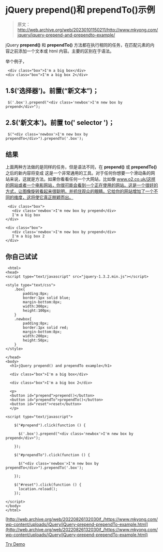 # jQuery prepend()和 prependTo()示例

> 原文：<http://web.archive.org/web/20230101150211/http://www.mkyong.com/jquery/jquery-prepend-and-prependto-example/>

jQuery **prepend()** 和 **prependTo()** 方法都在执行相同的任务，在匹配元素的内容之前添加一个文本或 html 内容。主要的区别在于语法。

举个例子，

```
 <div class="box">I'm a big box</div>
<div class="box">I'm a big box 2</div> 
```

## 1.$('选择器')。前置(“新文本”)；

```
 $('.box').prepend("<div class='newbox'>I'm new box by prepend</div>"); 
```

## 2.$('新文本')。前置 to(' selector ')；

```
 $("<div class='newbox'>I'm new box by prependTo</div>").prependTo('.box'); 
```

## 结果

上面两种方法做的是同样的任务，但是语法不同，在 **prepend()** 或 **prependTo()** 之后的新内容将变成
这是一个非常通用的工具。对于任何你想要一个滑动条的网站来说，这就是方法。如果你看看任何一个大网站，比如像 www.o2.co.uk/这样的网站或者一个电影网站，你很可能会看到一个正在使用的网站。这是一个很好的方式，让图像旋转看起来很聪明，并抓住观众的眼睛。它给你的网站增加了一个不同的维度，这将使它真正脱颖而出。

```
 <div class="box">
   <div class='newbox'>I'm new box by prepend</div>
   I'm a big box
</div>

<div class="box">
   <div class='newbox'>I'm new box by prepend</div>
   I'm a big box 2
</div> 
```

## 你自己试试

```
 <html>
<head>
<script type="text/javascript" src="jquery-1.3.2.min.js"></script>

<style type="text/css">
	.box{
		padding:8px;
		border:1px solid blue;
		margin-bottom:8px;
		width:300px;
		height:100px;
	}
	.newbox{
		padding:8px;
		border:1px solid red;
		margin-bottom:8px;
		width:200px;
		height:50px;
	}
</style>

</head>
<body>
  <h1>jQuery prepend() and prependTo example</h1>

  <div class="box">I'm a big box</div>

  <div class="box">I'm a big box 2</div>

  <p>
  <button id="prepend">prepend()</button>
  <button id="prependTo">prependTo()</button>
  <button id="reset">reset</button>
  </p>

<script type="text/javascript">

    $("#prepend").click(function () {

	  $('.box').prepend("<div class='newbox'>I'm new box by prepend</div>");

    });

    $("#prependTo").click(function () {

	  $("<div class='newbox'>I'm new box by prependTo</div>").prependTo('.box');

    });

    $("#reset").click(function () {
	  location.reload();
    });

</script>
</body>
</html> 
```

[http://web.archive.org/web/20220826132030if_/https://www.mkyong.com/wp-content/uploads/jQuery/jQuery-prepend-prependTo-example.html](http://web.archive.org/web/20220826132030if_/https://www.mkyong.com/wp-content/uploads/jQuery/jQuery-prepend-prependTo-example.html)

[Try Demo](http://web.archive.org/web/20220826132030/http://www.mkyong.com/wp-content/uploads/jQuery/jQuery-prepend-prependTo-example.html)<input type="hidden" id="mkyong-current-postId" value="5135">